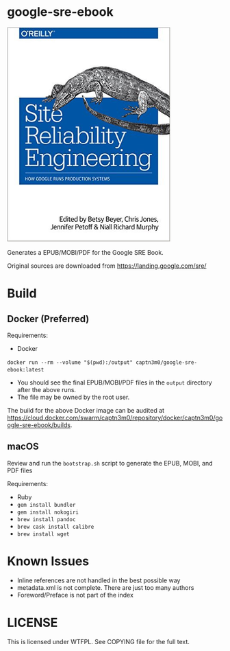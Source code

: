 # google-sre-ebook

![Cover](cover.jpg)

Generates a EPUB/MOBI/PDF for the Google SRE Book.

Original sources are downloaded from https://landing.google.com/sre/

# Build

## Docker (Preferred)

Requirements:

- Docker

`docker run --rm --volume "$(pwd):/output" captn3m0/google-sre-ebook:latest`

- You should see the final EPUB/MOBI/PDF files in the `output` directory after the above runs.
- The file may be owned by the root user.

The build for the above Docker image can be audited at <https://cloud.docker.com/swarm/captn3m0/repository/docker/captn3m0/google-sre-ebook/builds>.

## macOS

Review and run the `bootstrap.sh` script to generate the EPUB, MOBI, and PDF files

Requirements:

- Ruby
- `gem install bundler`
- `gem install nokogiri`
- `brew install pandoc`
- `brew cask install calibre`
- `brew install wget`

# Known Issues

- Inline references are not handled in the best possible way
- metadata.xml is not complete. There are just too many authors
- Foreword/Preface is not part of the index

# LICENSE

This is licensed under WTFPL. See COPYING file for the full text.
